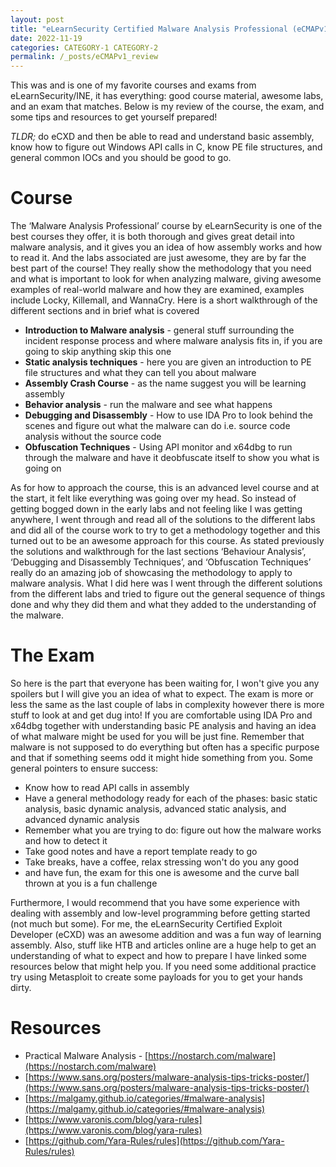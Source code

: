 ```yaml
---
layout: post
title: "eLearnSecurity Certified Malware Analysis Professional (eCMAPv1) Review"
date: 2022-11-19
categories: CATEGORY-1 CATEGORY-2
permalink: /_posts/eCMAPv1_review
---
```


This was and is one of my favorite courses and exams from eLearnSecurity/INE, it has everything: good course material, awesome labs, and an exam that matches. Below is my review of the course, the exam, and some tips and resources to get yourself prepared!

*TLDR;* do eCXD and then be able to read and understand basic assembly, know how to figure out Windows API calls in C, know PE file structures, and general common IOCs and you should be good to go.

# Course

The ‘Malware Analysis Professional’ course by eLearnSecurity is one of the best courses they offer, it is both thorough and gives great detail into malware analysis, and it gives you an idea of how assembly works and how to read it. And the labs associated are just awesome, they are by far the best part of the course! They really show the methodology that you need and what is important to look for when analyzing malware, giving awesome examples of real-world malware and how they are examined, examples include Locky, Killemall, and WannaCry. Here is a short walkthrough of the different sections and in brief what is covered

- **Introduction to Malware analysis** - general stuff surrounding the incident response process and where malware analysis fits in, if you are going to skip anything skip this one
- **Static analysis techniques** - here you are given an introduction to PE file structures and what they can tell you about malware
- **Assembly Crash Course** - as the name suggest you will be learning assembly
- **Behavior analysis** - run the malware and see what happens
- **Debugging and Disassembly** - How to use IDA Pro to look behind the scenes and figure out what the malware can do i.e. source code analysis without the source code
- **Obfuscation Techniques** - Using API monitor and x64dbg to run through the malware and have it deobfuscate itself to show you what is going on

As for how to approach the course, this is an advanced level course and at the start, it felt like everything was going over my head. So instead of getting bogged down in the early labs and not feeling like I was getting anywhere, I went through and read all of the solutions to the different labs and did all of the course work to try to get a methodology together and this turned out to be an awesome approach for this course. As stated previously the solutions and walkthrough for the last sections ‘Behaviour Analysis’, ‘Debugging and Disassembly Techniques’, and ‘Obfuscation Techniques’ really do an amazing job of showcasing the methodology to apply to malware analysis. What I did here was I went through the different solutions from the different labs and tried to figure out the general sequence of things done and why they did them and what they added to the understanding of the malware.

# The Exam

So here is the part that everyone has been waiting for, I won't give you any spoilers but I will give you an idea of what to expect. The exam is more or less the same as the last couple of labs in complexity however there is more stuff to look at and get dug into! If you are comfortable using IDA Pro and x64dbg together with understanding basic PE analysis and having an idea of what malware might be used for you will be just fine. Remember that malware is not supposed to do everything but often has a specific purpose and that if something seems odd it might hide something from you. Some general pointers to ensure success:

- Know how to read API calls in assembly
- Have a general methodology ready for each of the phases: basic static analysis, basic dynamic analysis, advanced static analysis, and advanced dynamic analysis
- Remember what you are trying to do: figure out how the malware works and how to detect it
- Take good notes and have a report template ready to go
- Take breaks, have a coffee, relax stressing won't do you any good
- and have fun, the exam for this one is awesome and the curve ball thrown at you is a fun challenge

Furthermore, I would recommend that you have some experience with dealing with assembly and low-level programming before getting started (not much but some). For me, the eLearnSecurity Certified Exploit Developer (eCXD) was an awesome addition and was a fun way of learning assembly. Also, stuff like HTB and articles online are a huge help to get an understanding of what to expect and how to prepare I have linked some resources below that might help you. If you need some additional practice try using Metasploit to create some payloads for you to get your hands dirty.

# Resources
- Practical Malware Analysis - [https://nostarch.com/malware](https://nostarch.com/malware)
- [https://www.sans.org/posters/malware-analysis-tips-tricks-poster/](https://www.sans.org/posters/malware-analysis-tips-tricks-poster/)
- [https://malgamy.github.io/categories/#malware-analysis](https://malgamy.github.io/categories/#malware-analysis)
- [https://www.varonis.com/blog/yara-rules](https://www.varonis.com/blog/yara-rules)
- [https://github.com/Yara-Rules/rules](https://github.com/Yara-Rules/rules)
